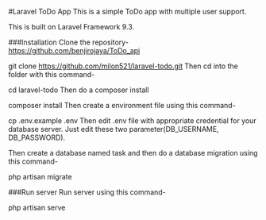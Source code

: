 #Laravel ToDo App
This is a simple ToDo app with multiple user support.

This is built on Laravel Framework 9.3. 

###Installation
Clone the repository-https://github.com/benjirojaya/ToDo_api

git clone https://github.com/milon521/laravel-todo.git
Then cd into the folder with this command-

cd laravel-todo
Then do a composer install

composer install
Then create a environment file using this command-

cp .env.example .env
Then edit .env file with appropriate credential for your database server. Just edit these two parameter(DB_USERNAME, DB_PASSWORD).

Then create a database named task and then do a database migration using this command-

php artisan migrate


###Run server
Run server using this command-

php artisan serve
